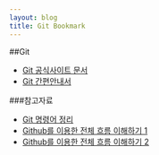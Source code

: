 ```yaml
---
layout: blog
title: Git Bookmark
---
```


##Git

- [Git 공식사이트 문서](https://git-scm.com/book/ko/v2)
- [Git 간편안내서](https://rogerdudler.github.io/git-guide/index.ko.html)

###참고자료
- [Git 명령어 정리](https://blog.outsider.ne.kr/572)
- [Github를 이용한 전체 흐름 이해하기 1](https://blog.outsider.ne.kr/865)
- [Github를 이용한 전체 흐름 이해하기 2](https://blog.outsider.ne.kr/866)
